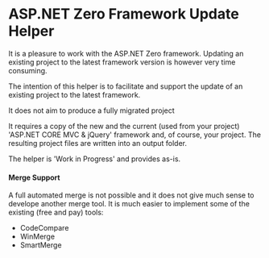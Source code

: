 # ASP.NET Zero Framework Update Helper

It is a pleasure to work with the ASP.NET Zero framework. Updating an existing project to 
the latest framework version is however very time consuming. 

The intention of this helper is to facilitate and support the update of an existing project 
to the latest framework. 

It does not aim to produce a fully migrated project

It requires a copy of the new and the current (used from your project) 'ASP.NET CORE MVC & jQuery'
framework and, of course, your project. The resulting project files are written into an output folder. 

The helper is 'Work in Progress' and provides as-is.


#### Merge Support

A full automated merge is not possible and it does not give much sense to develope another merge tool. It is much easier to 
implement some of the existing (free and pay) tools:

* CodeCompare 
* WinMerge
* SmartMerge

